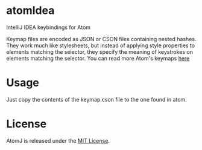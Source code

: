 # atomIdea
IntelliJ IDEA keybindings for Atom

Keymap files are encoded as JSON or CSON files containing nested hashes. They work much like stylesheets, but instead of applying style properties to elements matching the selector, they specify the meaning of keystrokes on elements matching the selector. 
You can read more Atom's keymaps [here](https://atom.io/docs/v0.60.0/advanced/keymaps)

# Usage

Just copy the contents of the keymap.cson file to the one found in atom.

# License
AtomJ is released under the [MIT License](http://www.opensource.org/licenses/MIT).

